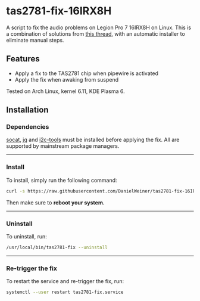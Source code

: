 # tas2781-fix-16IRX8H
A script to fix the audio problems on Legion Pro 7 16IRX8H on Linux.
This is a combination of solutions from [this thread](https://forums.lenovo.com/t5/Ubuntu/Ubuntu-and-legion-pro-7-16IRX8H-audio-issues/m-p/5210709), with an automatic installer to eliminate manual steps.

## Features

- Apply a fix to the TAS2781 chip when pipewire is activated
- Apply the fix when awaking from suspend

Tested on Arch Linux, kernel 6.11, KDE Plasma 6.

## Installation

### Dependencies
[socat](https://linux.die.net/man/1/socat), [jq](https://jqlang.github.io/jq/) and [i2c-tools](https://archive.kernel.org/oldwiki/i2c.wiki.kernel.org/index.php/I2C_Tools.html) must be installed before applying the fix. All are supported by mainstream package managers.

---
### Install

To install, simply run the following command:

```bash
curl -s https://raw.githubusercontent.com/DanielWeiner/tas2781-fix-16IRX8H/refs/heads/main/install.sh | bash -s --
```

Then make sure to **reboot your system.**

---

### Uninstall

To uninstall, run:

```bash
/usr/local/bin/tas2781-fix --uninstall
```

---

### Re-trigger the fix

To restart the service and re-trigger the fix, run:

```bash
systemctl --user restart tas2781-fix.service
```
